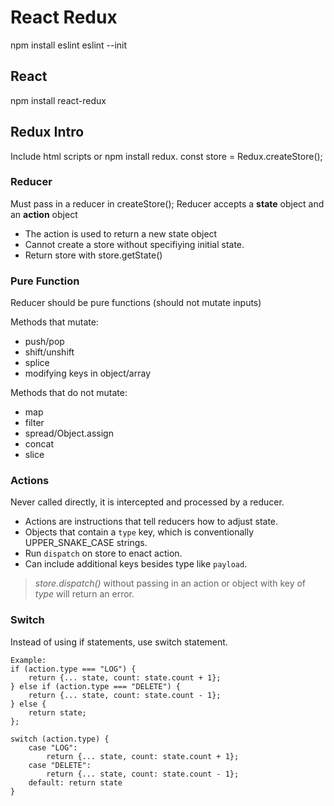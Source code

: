# React Redux

npm install eslint
eslint --init

## React

npm install react-redux

## Redux Intro

Include html scripts or npm install redux.
const store = Redux.createStore();

### Reducer

Must pass in a reducer in createStore();
Reducer accepts a **state** object and an **action** object

- The action is used to return a new state object
- Cannot create a store without specifiying initial state.
- Return store with store.getState()

### Pure Function

Reducer should be pure functions (should not mutate inputs)

Methods that mutate:

- push/pop
- shift/unshift
- splice
- modifying keys in object/array

Methods that do not mutate:

- map
- filter
- spread/Object.assign
- concat
- slice

### Actions

Never called directly, it is intercepted and processed by a reducer.

- Actions are instructions that tell reducers how to adjust state.
- Objects that contain a `type` key, which is conventionally UPPER_SNAKE_CASE strings.
- Run `dispatch` on store to enact action.
- Can include additional keys besides type like `payload`.

> _store.dispatch()_ without passing in an action or object with key of _type_ will return an error.

### Switch

Instead of using if statements, use switch statement.

```
Example:
if (action.type === "LOG") {
    return {... state, count: state.count + 1};
} else if (action.type === "DELETE") {
    return {... state, count: state.count - 1};
} else {
    return state;
};

switch (action.type) {
    case "LOG":
        return {... state, count: state.count + 1};
    case "DELETE":
        return {... state, count: state.count - 1};
    default: return state
}
```
